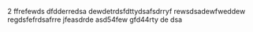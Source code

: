 2
ffrefewds
dfdderredsa
dewdetrdsfdttydsafsdrryf
rewsdsadewfweddew
regdsfefrdsafrre
jfeasdrde
asd54few
gfd44rty
de
dsa
